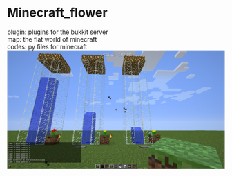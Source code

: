 # Minecraft_flower

plugin: plugins for the bukkit server  
map: the flat world of minecraft  
codes: py files for minecraft  
![demo](https://github.com/martindiao/Minecraft_flower/blob/master/img/demo.png)  
